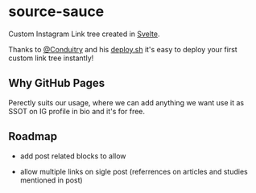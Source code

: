 # source-sauce

Custom Instagram Link tree created in [Svelte](svelte.dev).

Thanks to [@Conduitry](https://github.com/Conduitry) and his [deploy.sh](https://github.com/Conduitry/sapper-gh-pages) it's easy to deploy your first custom link tree instantly!

## Why GitHub Pages

Perectly suits our usage, where we can add anything we want use it as SSOT on IG profile in bio and it's for free.

## Roadmap

- add post related blocks to allow 

- allow multiple links on sigle post (referrences on articles and studies mentioned in post)

